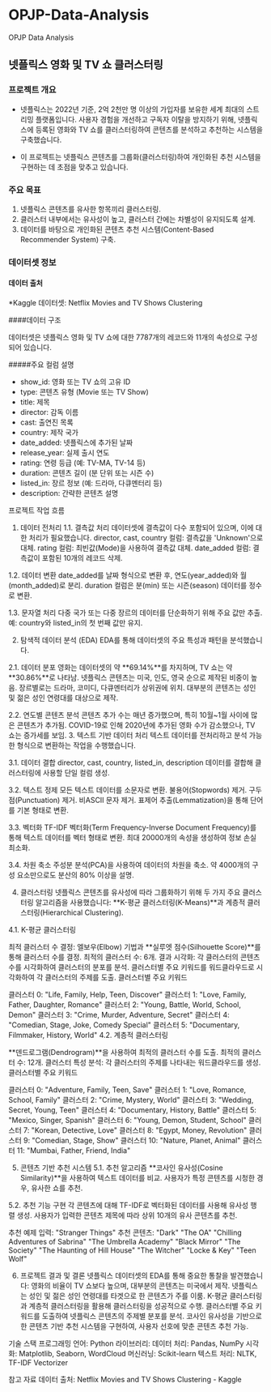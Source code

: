 # OPJP-Data-Analysis
OPJP Data Analysis
## 넷플릭스 영화 및 TV 쇼 클러스터링

### 프로젝트 개요

* 넷플릭스는 2022년 기준, 2억 2천만 명 이상의 가입자를 보유한 세계 최대의 스트리밍 플랫폼입니다. 사용자 경험을 개선하고 구독자 이탈을 방지하기 위해, 넷플릭스에 등록된 영화와 TV 쇼를 클러스터링하여 콘텐츠를 분석하고 추천하는 시스템을 구축했습니다.

* 이 프로젝트는 넷플릭스 콘텐츠를 그룹화(클러스터링)하여 개인화된 추천 시스템을 구현하는 데 초점을 맞추고 있습니다.

### 주요 목표

1. 넷플릭스 콘텐츠를 유사한 항목끼리 클러스터링.
2. 클러스터 내부에서는 유사성이 높고, 클러스터 간에는 차별성이 유지되도록 설계.
3. 데이터를 바탕으로 개인화된 콘텐츠 추천 시스템(Content-Based Recommender System) 구축.

### 데이터셋 정보

#### 데이터 출처

*Kaggle 데이터셋: Netflix Movies and TV Shows Clustering

####데이터 구조

데이터셋은 넷플릭스 영화 및 TV 쇼에 대한 7787개의 레코드와 11개의 속성으로 구성되어 있습니다.

#####주요 컬럼 설명

* show_id: 영화 또는 TV 쇼의 고유 ID
* type: 콘텐츠 유형 (Movie 또는 TV Show)
* title: 제목
* director: 감독 이름
* cast: 출연진 목록
* country: 제작 국가
* date_added: 넷플릭스에 추가된 날짜
* release_year: 실제 출시 연도
* rating: 연령 등급 (예: TV-MA, TV-14 등)
* duration: 콘텐츠 길이 (분 단위 또는 시즌 수)
* listed_in: 장르 정보 (예: 드라마, 다큐멘터리 등)
* description: 간략한 콘텐츠 설명

프로젝트 작업 흐름
1. 데이터 전처리
1.1. 결측값 처리
데이터셋에 결측값이 다수 포함되어 있으며, 이에 대한 처리가 필요했습니다.
director, cast, country 컬럼: 결측값을 'Unknown'으로 대체.
rating 컬럼: 최빈값(Mode)을 사용하여 결측값 대체.
date_added 컬럼: 결측값이 포함된 10개의 레코드 삭제.

1.2. 데이터 변환
date_added를 날짜 형식으로 변환 후, 연도(year_added)와 월(month_added)로 분리.
duration 컬럼은 분(min) 또는 시즌(season) 데이터를 정수로 변환.

1.3. 문자열 처리
다중 국가 또는 다중 장르의 데이터를 단순화하기 위해 주요 값만 추출.
예: country와 listed_in의 첫 번째 값만 유지.

2. 탐색적 데이터 분석 (EDA)
EDA를 통해 데이터셋의 주요 특성과 패턴을 분석했습니다.

2.1. 데이터 분포
영화는 데이터셋의 약 **69.14%**를 차지하며, TV 쇼는 약 **30.86%**로 나타남.
넷플릭스 콘텐츠는 미국, 인도, 영국 순으로 제작된 비중이 높음.
장르별로는 드라마, 코미디, 다큐멘터리가 상위권에 위치.
대부분의 콘텐츠는 성인 및 젊은 성인 연령대를 대상으로 제작.

2.2. 연도별 콘텐츠 분석
콘텐츠 추가 수는 매년 증가했으며, 특히 10월~1월 사이에 많은 콘텐츠가 추가됨.
COVID-19로 인해 2020년에 추가된 영화 수가 감소했으나, TV 쇼는 증가세를 보임.
3. 텍스트 기반 데이터 처리
텍스트 데이터를 전처리하고 분석 가능한 형식으로 변환하는 작업을 수행했습니다.

3.1. 데이터 결합
director, cast, country, listed_in, description 데이터를 결합해 클러스터링에 사용할 단일 컬럼 생성.

3.2. 텍스트 정제
모든 텍스트 데이터를 소문자로 변환.
불용어(Stopwords) 제거.
구두점(Punctuation) 제거.
비ASCII 문자 제거.
표제어 추출(Lemmatization)을 통해 단어를 기본 형태로 변환.

3.3. 벡터화
TF-IDF 벡터화(Term Frequency-Inverse Document Frequency)를 통해 텍스트 데이터를 벡터 형태로 변환.
최대 20000개의 속성을 생성하여 정보 손실 최소화.

3.4. 차원 축소
주성분 분석(PCA)을 사용하여 데이터의 차원을 축소.
약 4000개의 구성 요소만으로도 분산의 80% 이상을 설명.


4. 클러스터링
넷플릭스 콘텐츠를 유사성에 따라 그룹화하기 위해 두 가지 주요 클러스터링 알고리즘을 사용했습니다: **K-평균 클러스터링(K-Means)**과 계층적 클러스터링(Hierarchical Clustering).

4.1. K-평균 클러스터링

최적 클러스터 수 결정:
엘보우(Elbow) 기법과 **실루엣 점수(Silhouette Score)**를 통해 클러스터 수를 결정.
최적의 클러스터 수: 6개.
결과 시각화:
각 클러스터의 콘텐츠 수를 시각화하여 클러스터의 분포를 분석.
클러스터별 주요 키워드를 워드클라우드로 시각화하여 각 클러스터의 주제를 도출.
클러스터별 주요 키워드

클러스터 0: "Life, Family, Help, Teen, Discover"
클러스터 1: "Love, Family, Father, Daughter, Romance"
클러스터 2: "Young, Battle, World, School, Demon"
클러스터 3: "Crime, Murder, Adventure, Secret"
클러스터 4: "Comedian, Stage, Joke, Comedy Special"
클러스터 5: "Documentary, Filmmaker, History, World"
4.2. 계층적 클러스터링

**덴드로그램(Dendrogram)**을 사용하여 최적의 클러스터 수를 도출.
최적의 클러스터 수: 12개.
클러스터 특성 분석:
각 클러스터의 주제를 나타내는 워드클라우드를 생성.
클러스터별 주요 키워드

클러스터 0: "Adventure, Family, Teen, Save"
클러스터 1: "Love, Romance, School, Family"
클러스터 2: "Crime, Mystery, World"
클러스터 3: "Wedding, Secret, Young, Teen"
클러스터 4: "Documentary, History, Battle"
클러스터 5: "Mexico, Singer, Spanish"
클러스터 6: "Young, Demon, Student, School"
클러스터 7: "Korean, Detective, Love"
클러스터 8: "Egypt, Money, Revolution"
클러스터 9: "Comedian, Stage, Show"
클러스터 10: "Nature, Planet, Animal"
클러스터 11: "Mumbai, Father, Friend, India"

5. 콘텐츠 기반 추천 시스템
5.1. 추천 알고리즘
**코사인 유사성(Cosine Similarity)**을 사용하여 텍스트 데이터를 비교.
사용자가 특정 콘텐츠를 시청한 경우, 유사한 쇼를 추천.

5.2. 추천 기능 구현
각 콘텐츠에 대해 TF-IDF로 벡터화된 데이터를 사용해 유사성 행렬 생성.
사용자가 입력한 콘텐츠 제목에 따라 상위 10개의 유사 콘텐츠를 추천.

추천 예제
입력: "Stranger Things"
추천 콘텐츠:
"Dark"
"The OA"
"Chilling Adventures of Sabrina"
"The Umbrella Academy"
"Black Mirror"
"The Society"
"The Haunting of Hill House"
"The Witcher"
"Locke & Key"
"Teen Wolf"

6. 프로젝트 결과 및 결론
넷플릭스 데이터셋의 EDA를 통해 중요한 통찰을 발견했습니다:
  영화의 비율이 TV 쇼보다 높으며, 대부분의 콘텐츠는 미국에서 제작.
  넷플릭스는 성인 및 젊은 성인 연령대를 타겟으로 한 콘텐츠가 주를 이룸.
K-평균 클러스터링과 계층적 클러스터링을 활용해 클러스터링을 성공적으로 수행.
클러스터별 주요 키워드를 도출하여 넷플릭스 콘텐츠의 주제별 분포를 분석.
코사인 유사성을 기반으로 한 콘텐츠 기반 추천 시스템을 구현하여, 사용자 선호에 맞춘 콘텐츠 추천 가능.

기술 스택
프로그래밍 언어: Python
라이브러리:
  데이터 처리: Pandas, NumPy
  시각화: Matplotlib, Seaborn, WordCloud
  머신러닝: Scikit-learn
  텍스트 처리: NLTK, TF-IDF Vectorizer

참고 자료
데이터 출처: Netflix Movies and TV Shows Clustering - Kaggle
